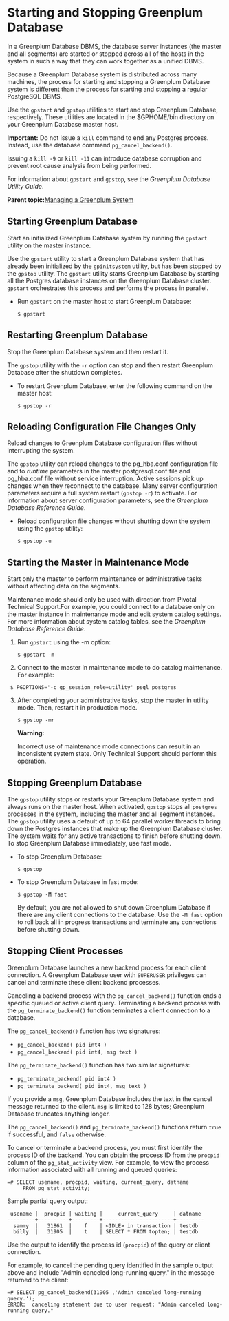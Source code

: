 # Starting and Stopping Greenplum Database 

In a Greenplum Database DBMS, the database server instances \(the master and all segments\) are started or stopped across all of the hosts in the system in such a way that they can work together as a unified DBMS.

Because a Greenplum Database system is distributed across many machines, the process for starting and stopping a Greenplum Database system is different than the process for starting and stopping a regular PostgreSQL DBMS.

Use the `gpstart` and `gpstop` utilities to start and stop Greenplum Database, respectively. These utilities are located in the $GPHOME/bin directory on your Greenplum Database master host.

**Important:** Do not issue a `kill` command to end any Postgres process. Instead, use the database command `pg_cancel_backend()`.

Issuing a `kill -9` or `kill -11` can introduce database corruption and prevent root cause analysis from being performed.

For information about `gpstart` and `gpstop`, see the *Greenplum Database Utility Guide*.

**Parent topic:**[Managing a Greenplum System](../managing/partII.html)

## Starting Greenplum Database 

Start an initialized Greenplum Database system by running the `gpstart` utility on the master instance.

Use the `gpstart` utility to start a Greenplum Database system that has already been initialized by the `gpinitsystem` utility, but has been stopped by the `gpstop` utility. The `gpstart` utility starts Greenplum Database by starting all the Postgres database instances on the Greenplum Database cluster. `gpstart` orchestrates this process and performs the process in parallel.

-   Run `gpstart` on the master host to start Greenplum Database:

    ```
    $ gpstart
    ```


## Restarting Greenplum Database 

Stop the Greenplum Database system and then restart it.

The `gpstop` utility with the `-r` option can stop and then restart Greenplum Database after the shutdown completes.

-   To restart Greenplum Database, enter the following command on the master host:

    ```
    $ gpstop -r
    ```


## Reloading Configuration File Changes Only 

Reload changes to Greenplum Database configuration files without interrupting the system.

The `gpstop` utility can reload changes to the pg\_hba.conf configuration file and to *runtime* parameters in the master postgresql.conf file and pg\_hba.conf file without service interruption. Active sessions pick up changes when they reconnect to the database. Many server configuration parameters require a full system restart \(`gpstop -r`\) to activate. For information about server configuration parameters, see the *Greenplum Database Reference Guide*.

-   Reload configuration file changes without shutting down the system using the `gpstop` utility:

    ```
    $ gpstop -u
    ```


## Starting the Master in Maintenance Mode 

Start only the master to perform maintenance or administrative tasks without affecting data on the segments.

Maintenance mode should only be used with direction from Pivotal Technical Support.For example, you could connect to a database only on the master instance in maintenance mode and edit system catalog settings. For more information about system catalog tables, see the *Greenplum Database Reference Guide*.

1.  Run `gpstart` using the -m option:

    ```
    $ gpstart -m
    ```

2.  Connect to the master in maintenance mode to do catalog maintenance. For example:

 <a id="kg155401"></a>   ``` 
    $ PGOPTIONS='-c gp_session_role=utility' psql postgres
    ```

3.  After completing your administrative tasks, stop the master in utility mode. Then, restart it in production mode.

    ```
    $ gpstop -mr
    ```

    **Warning:**

    Incorrect use of maintenance mode connections can result in an inconsistent system state. Only Technical Support should perform this operation.


## Stopping Greenplum Database 

The `gpstop` utility stops or restarts your Greenplum Database system and always runs on the master host. When activated, `gpstop` stops all `postgres` processes in the system, including the master and all segment instances. The `gpstop` utility uses a default of up to 64 parallel worker threads to bring down the Postgres instances that make up the Greenplum Database cluster. The system waits for any active transactions to finish before shutting down. To stop Greenplum Database immediately, use fast mode.

-   To stop Greenplum Database:

    ```
    $ gpstop
    ```

-   To stop Greenplum Database in fast mode:

    ```
    $ gpstop -M fast
    ```

    By default, you are not allowed to shut down Greenplum Database if there are any client connections to the database. Use the `-M fast` option to roll back all in progress transactions and terminate any connections before shutting down.


## Stopping Client Processes 

Greenplum Database launches a new backend process for each client connection. A Greenplum Database user with `SUPERUSER` privileges can cancel and terminate these client backend processes.

Canceling a backend process with the `pg_cancel_backend()` function ends a specific queued or active client query. Terminating a backend process with the `pg_terminate_backend()` function terminates a client connection to a database.

The `pg_cancel_backend()` function has two signatures:

-   `pg_cancel_backend( pid int4 )`
-   `pg_cancel_backend( pid int4, msg text )`

The `pg_terminate_backend()` function has two similar signatures:

-   `pg_terminate_backend( pid int4 )`
-   `pg_terminate_backend( pid int4, msg text )`

If you provide a `msg`, Greenplum Database includes the text in the cancel message returned to the client. `msg` is limited to 128 bytes; Greenplum Database truncates anything longer.

The `pg_cancel_backend()` and `pg_terminate_backend()` functions return `true` if successful, and `false` otherwise.

To cancel or terminate a backend process, you must first identify the process ID of the backend. You can obtain the process ID from the `procpid` column of the `pg_stat_activity` view. For example, to view the process information associated with all running and queued queries:

```
=# SELECT usename, procpid, waiting, current_query, datname
     FROM pg_stat_activity;
```

Sample partial query output:

```
 usename |  procpid | waiting |     current_query     | datname
---------+----------+---------+-----------------------+---------
  sammy  |   31861  |    f    | <IDLE> in transaction | testdb
  billy  |   31905  |    t    | SELECT * FROM topten; | testdb
```

Use the output to identify the process id \(`procpid`\) of the query or client connection.

For example, to cancel the pending query identified in the sample output above and include "Admin canceled long-running query." in the message returned to the client:

```
=# SELECT pg_cancel_backend(31905 ,'Admin canceled long-running query.');
ERROR:  canceling statement due to user request: "Admin canceled long-running query."
```

